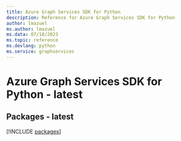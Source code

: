 ```yaml
---
title: Azure Graph Services SDK for Python
description: Reference for Azure Graph Services SDK for Python
author: lmazuel
ms.author: lmazuel
ms.data: 07/18/2023
ms.topic: reference
ms.devlang: python
ms.service: graphservices
---
```

# Azure Graph Services SDK for Python - latest
## Packages - latest
[!INCLUDE [packages](graph-services-index.md)]